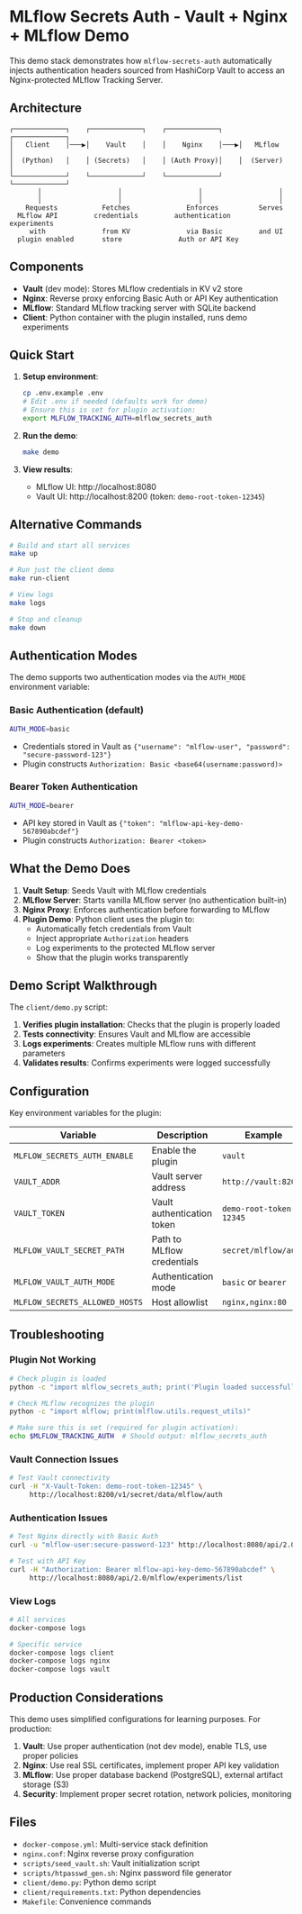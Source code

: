 # MLflow Secrets Auth - Vault + Nginx + MLflow Demo

This demo stack demonstrates how `mlflow-secrets-auth` automatically injects authentication headers sourced from HashiCorp Vault to access an Nginx-protected MLflow Tracking Server.

## Architecture

```
┌─────────────┐    ┌─────────────┐    ┌─────────────┐    ┌─────────────┐
│   Client    │───▶│    Vault    │    │    Nginx    │───▶│   MLflow    │
│  (Python)   │    │ (Secrets)   │    │ (Auth Proxy)│    │  (Server)   │
└─────────────┘    └─────────────┘    └─────────────┘    └─────────────┘
       │                   │                   │                   │
       │                   │                   │                   │
    Requests           Fetches              Enforces          Serves
  MLflow API         credentials         authentication     experiments
     with              from KV              via Basic         and UI
  plugin enabled       store              Auth or API Key
```

## Components

- **Vault** (dev mode): Stores MLflow credentials in KV v2 store
- **Nginx**: Reverse proxy enforcing Basic Auth or API Key authentication
- **MLflow**: Standard MLflow tracking server with SQLite backend
- **Client**: Python container with the plugin installed, runs demo experiments

## Quick Start

1. **Setup environment**:
   ```bash
   cp .env.example .env
   # Edit .env if needed (defaults work for demo)
   # Ensure this is set for plugin activation:
   export MLFLOW_TRACKING_AUTH=mlflow_secrets_auth
   ```

2. **Run the demo**:
   ```bash
   make demo
   ```

3. **View results**:
   - MLflow UI: http://localhost:8080
   - Vault UI: http://localhost:8200 (token: `demo-root-token-12345`)

## Alternative Commands

```bash
# Build and start all services
make up

# Run just the client demo
make run-client

# View logs
make logs

# Stop and cleanup
make down
```

## Authentication Modes

The demo supports two authentication modes via the `AUTH_MODE` environment variable:

### Basic Authentication (default)
```bash
AUTH_MODE=basic
```
- Credentials stored in Vault as `{"username": "mlflow-user", "password": "secure-password-123"}`
- Plugin constructs `Authorization: Basic <base64(username:password)>`

### Bearer Token Authentication
```bash
AUTH_MODE=bearer
```
- API key stored in Vault as `{"token": "mlflow-api-key-demo-567890abcdef"}`
- Plugin constructs `Authorization: Bearer <token>`

## What the Demo Does

1. **Vault Setup**: Seeds Vault with MLflow credentials
2. **MLflow Server**: Starts vanilla MLflow server (no authentication built-in)
3. **Nginx Proxy**: Enforces authentication before forwarding to MLflow
4. **Plugin Demo**: Python client uses the plugin to:
   - Automatically fetch credentials from Vault
   - Inject appropriate `Authorization` headers
   - Log experiments to the protected MLflow server
   - Show that the plugin works transparently

## Demo Script Walkthrough

The `client/demo.py` script:

1. **Verifies plugin installation**: Checks that the plugin is properly loaded
2. **Tests connectivity**: Ensures Vault and MLflow are accessible
3. **Logs experiments**: Creates multiple MLflow runs with different parameters
4. **Validates results**: Confirms experiments were logged successfully

## Configuration

Key environment variables for the plugin:

| Variable | Description | Example |
|----------|-------------|---------|
| `MLFLOW_SECRETS_AUTH_ENABLE` | Enable the plugin | `vault` |
| `VAULT_ADDR` | Vault server address | `http://vault:8200` |
| `VAULT_TOKEN` | Vault authentication token | `demo-root-token-12345` |
| `MLFLOW_VAULT_SECRET_PATH` | Path to MLflow credentials | `secret/mlflow/auth` |
| `MLFLOW_VAULT_AUTH_MODE` | Authentication mode | `basic` or `bearer` |
| `MLFLOW_SECRETS_ALLOWED_HOSTS` | Host allowlist | `nginx,nginx:80` |

## Troubleshooting

### Plugin Not Working
```bash
# Check plugin is loaded
python -c "import mlflow_secrets_auth; print('Plugin loaded successfully')"

# Check MLflow recognizes the plugin
python -c "import mlflow; print(mlflow.utils.request_utils)"

# Make sure this is set (required for plugin activation):
echo $MLFLOW_TRACKING_AUTH  # Should output: mlflow_secrets_auth
```

### Vault Connection Issues
```bash
# Test Vault connectivity
curl -H "X-Vault-Token: demo-root-token-12345" \
     http://localhost:8200/v1/secret/data/mlflow/auth
```

### Authentication Issues
```bash
# Test Nginx directly with Basic Auth
curl -u "mlflow-user:secure-password-123" http://localhost:8080/api/2.0/mlflow/experiments/list

# Test with API Key
curl -H "Authorization: Bearer mlflow-api-key-demo-567890abcdef" \
     http://localhost:8080/api/2.0/mlflow/experiments/list
```

### View Logs
```bash
# All services
docker-compose logs

# Specific service
docker-compose logs client
docker-compose logs nginx
docker-compose logs vault
```

## Production Considerations

This demo uses simplified configurations for learning purposes. For production:

1. **Vault**: Use proper authentication (not dev mode), enable TLS, use proper policies
2. **Nginx**: Use real SSL certificates, implement proper API key validation
3. **MLflow**: Use proper database backend (PostgreSQL), external artifact storage (S3)
4. **Security**: Implement proper secret rotation, network policies, monitoring

## Files

- `docker-compose.yml`: Multi-service stack definition
- `nginx.conf`: Nginx reverse proxy configuration
- `scripts/seed_vault.sh`: Vault initialization script
- `scripts/htpasswd_gen.sh`: Nginx password file generator
- `client/demo.py`: Python demo script
- `client/requirements.txt`: Python dependencies
- `Makefile`: Convenience commands
